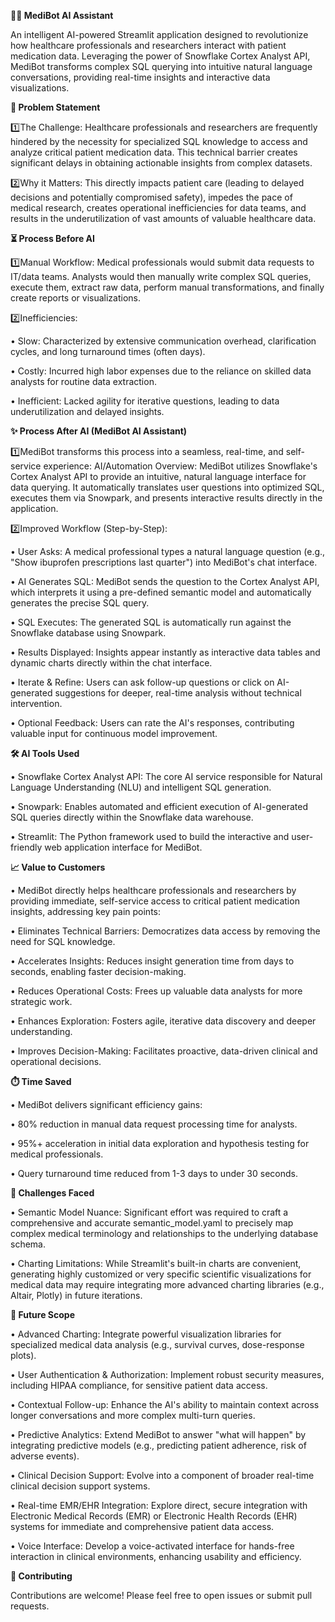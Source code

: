 **💊🤖 MediBot AI Assistant**

An intelligent AI-powered Streamlit application designed to revolutionize how healthcare professionals and researchers interact with patient medication data. Leveraging the power of Snowflake Cortex Analyst API, MediBot transforms complex SQL querying into intuitive natural language conversations, providing real-time insights and interactive data visualizations.


**🎯 Problem Statement**

1️⃣The Challenge: Healthcare professionals and researchers are frequently hindered by the necessity for specialized SQL knowledge to access and analyze critical patient medication data. This technical barrier creates significant delays in obtaining actionable insights from complex datasets.

2️⃣Why it Matters: This directly impacts patient care (leading to delayed decisions and potentially compromised safety), impedes the pace of medical research, creates operational inefficiencies for data teams, and results in the underutilization of vast amounts of valuable healthcare data.


**⏳ Process Before AI**

1️⃣Manual Workflow: Medical professionals would submit data requests to IT/data teams. Analysts would then manually write complex SQL queries, execute them, extract raw data, perform manual transformations, and finally create reports or visualizations.

2️⃣Inefficiencies:

• Slow: Characterized by extensive communication overhead, clarification cycles, and long turnaround times (often days).

• Costly: Incurred high labor expenses due to the reliance on skilled data analysts for routine data extraction.

• Inefficient: Lacked agility for iterative questions, leading to data underutilization and delayed insights.


**✨ Process After AI (MediBot AI Assistant)**

1️⃣MediBot transforms this process into a seamless, real-time, and self-service experience:
AI/Automation Overview: MediBot utilizes Snowflake's Cortex Analyst API to provide an intuitive, natural language interface for data querying. It automatically translates user questions into optimized SQL, executes them via Snowpark, and presents interactive results directly in the application.

2️⃣Improved Workflow (Step-by-Step):

• User Asks: A medical professional types a natural language question (e.g., "Show ibuprofen prescriptions last quarter") into MediBot's chat interface.

• AI Generates SQL: MediBot sends the question to the Cortex Analyst API, which interprets it using a pre-defined semantic model and automatically generates the precise SQL query.

• SQL Executes: The generated SQL is automatically run against the Snowflake database using Snowpark.

• Results Displayed: Insights appear instantly as interactive data tables and dynamic charts directly within the chat interface.

• Iterate & Refine: Users can ask follow-up questions or click on AI-generated suggestions for deeper, real-time analysis without technical intervention.

• Optional Feedback: Users can rate the AI's responses, contributing valuable input for continuous model improvement.


**🛠️ AI Tools Used**

• Snowflake Cortex Analyst API: The core AI service responsible for Natural Language Understanding (NLU) and intelligent SQL generation.

• Snowpark: Enables automated and efficient execution of AI-generated SQL queries directly within the Snowflake data warehouse.

• Streamlit: The Python framework used to build the interactive and user-friendly web application interface for MediBot.


**📈 Value to Customers**

• MediBot directly helps healthcare professionals and researchers by providing immediate, self-service access to critical patient medication insights, addressing key pain points:

• Eliminates Technical Barriers: Democratizes data access by removing the need for SQL knowledge.

• Accelerates Insights: Reduces insight generation time from days to seconds, enabling faster decision-making.

• Reduces Operational Costs: Frees up valuable data analysts for more strategic work.

• Enhances Exploration: Fosters agile, iterative data discovery and deeper understanding.

• Improves Decision-Making: Facilitates proactive, data-driven clinical and operational decisions.


**⏱️ Time Saved**

• MediBot delivers significant efficiency gains:

• 80% reduction in manual data request processing time for analysts.

• 95%+ acceleration in initial data exploration and hypothesis testing for medical professionals.

• Query turnaround time reduced from 1-3 days to under 30 seconds.


**🚧 Challenges Faced**

• Semantic Model Nuance: Significant effort was required to craft a comprehensive and accurate semantic_model.yaml to precisely map complex medical terminology and relationships to the underlying database schema.

• Charting Limitations: While Streamlit's built-in charts are convenient, generating highly customized or very specific scientific visualizations for medical data may require integrating more advanced charting libraries (e.g., Altair, Plotly) in future iterations.


**🚀 Future Scope**

• Advanced Charting: Integrate powerful visualization libraries for specialized medical data analysis (e.g., survival curves, dose-response plots).

• User Authentication & Authorization: Implement robust security measures, including HIPAA compliance, for sensitive patient data access.

• Contextual Follow-up: Enhance the AI's ability to maintain context across longer conversations and more complex multi-turn queries.

• Predictive Analytics: Extend MediBot to answer "what will happen" by integrating predictive models (e.g., predicting patient adherence, risk of adverse events).

• Clinical Decision Support: Evolve into a component of broader real-time clinical decision support systems.

• Real-time EMR/EHR Integration: Explore direct, secure integration with Electronic Medical Records (EMR) or Electronic Health Records (EHR) systems for immediate and comprehensive patient data access.

• Voice Interface: Develop a voice-activated interface for hands-free interaction in clinical environments, enhancing usability and efficiency.


**🤝 Contributing**

Contributions are welcome! Please feel free to open issues or submit pull requests.
